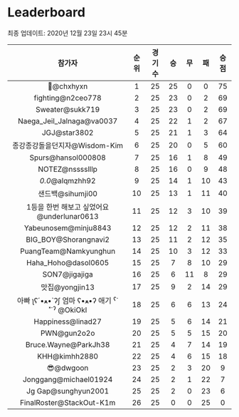 # Leaderboard
최종 업데이트: 2020년 12월 23일 23시 45분




| 참가자 | 순위 | 경기수 | 승 | 무 | 패 | 승점 |
|:---:|:---:|:---:|:---:|:---:|:---:|:---:|
| 👑@chxhyxn | 1 | 25 | 25 | 0 | 0 | 75 |
| fighting@n2ceo778 | 2 | 25 | 23 | 0 | 2 | 69 |
| Sweater@sukk719 | 3 | 25 | 23 | 0 | 2 | 69 |
| Naega_Jeil_Jalnaga@va0037 | 4 | 25 | 22 | 1 | 2 | 67 |
| JGJ@star3802 | 5 | 25 | 21 | 1 | 3 | 64 |
| 종강종강돌을던지자@Wisdom-Kim | 6 | 25 | 20 | 0 | 5 | 60 |
| Spurs@hansol000808 | 7 | 25 | 16 | 1 | 8 | 49 |
| NOTEZ@nsssslllp | 8 | 25 | 16 | 0 | 9 | 48 |
| _0.0_@alqmzhh92 | 9 | 25 | 14 | 1 | 10 | 43 |
| 샌드백@sihumji00 | 10 | 25 | 13 | 1 | 11 | 40 |
| 1등을 한번 해보고 싶었어요@underlunar0613 | 11 | 25 | 12 | 3 | 10 | 39 |
| Yabeunosem@minju8843 | 12 | 25 | 12 | 2 | 11 | 38 |
| BIG_BOY@Shorangnavi2 | 13 | 25 | 11 | 2 | 12 | 35 |
| PuangTeam@Namkyunghun | 14 | 25 | 10 | 3 | 12 | 33 |
| Haha_Hoho@dasol0605 | 15 | 25 | 7 | 8 | 10 | 29 |
| SON7@jigajiga | 16 | 25 | 6 | 11 | 8 | 29 |
| 맛집@yongjin13 | 17 | 25 | 9 | 2 | 14 | 29 |
|  아빠  ʅʕ´•ﻌ•`ʔʃ  엄마 ʕ•ﻌ•ʔ 애기 ˁ˙˟˙ˀ @OkiOkl | 18 | 25 | 6 | 6 | 13 | 24 |
| Happiness@linad27 | 19 | 25 | 5 | 6 | 14 | 21 |
| PWN@gun2o2o | 20 | 25 | 5 | 5 | 15 | 20 |
| Bruce.Wayne@ParkJh38 | 21 | 25 | 4 | 7 | 14 | 19 |
| KHH@kimhh2880 | 22 | 25 | 4 | 6 | 15 | 18 |
| 😎@dwgoon | 23 | 25 | 2 | 3 | 20 | 9 |
| Jonggang@michael01924 | 24 | 25 | 2 | 1 | 22 | 7 |
| Jg Gap@sunghyun2001 | 25 | 25 | 2 | 0 | 23 | 6 |
| FinalRoster@StackOut-K1m | 26 | 25 | 0 | 0 | 25 | 0 |